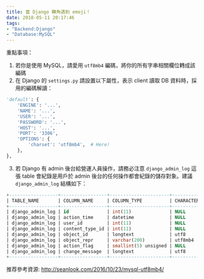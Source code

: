 ```yaml
---
title: 當 Django 轉角遇到 emoji！
date: 2018-05-11 20:17:46
tags:
- "Backend:Django"
- "Database:MySQL"
---
```


重點事項：

1. 若你是使用 MySQL，請愛用 `utf8mb4` 編碼，將你的所有字串相關欄位轉成該編碼
2. 在 Django 的 `settings.py` 請設置以下屬性，表示 client 讀取 DB 資料時，採用的編碼解讀：
```python
'default': {
    'ENGINE': '...',
    'NAME': '...',
    'USER': '...',
    'PASSWORD': '...',
    'HOST': '...',
    'PORT': '3306',
    'OPTIONS': {
        'charset': 'utf8mb4',  # Here!
    },
},
```
3. 若 Django 有 admin 後台給營運人員操作，請務必注意 `django_admin_log` 這張 table 會紀錄是用戶於 admin 後台的任何操作都會紀錄的儲存對象。建議 `django_admin_log` 結構如下：
```sql
+------------------+-----------------+----------------------+--------------------+--------------------+
| TABLE_NAME       | COLUMN_NAME     | COLUMN_TYPE          | CHARACTER_SET_NAME | COLLATION_NAME     |
+------------------+-----------------+----------------------+--------------------+--------------------+
| django_admin_log | id              | int(11)              | NULL               | NULL               |
| django_admin_log | action_time     | datetime             | NULL               | NULL               |
| django_admin_log | user_id         | int(11)              | NULL               | NULL               |
| django_admin_log | content_type_id | int(11)              | NULL               | NULL               |
| django_admin_log | object_id       | longtext             | utf8               | utf8_general_ci    |
| django_admin_log | object_repr     | varchar(200)         | utf8mb4            | utf8mb4_unicode_ci |
| django_admin_log | action_flag     | smallint(5) unsigned | NULL               | NULL               |
| django_admin_log | change_message  | longtext             | utf8               | utf8_general_ci    |
+------------------+-----------------+----------------------+--------------------+--------------------+
```

推荐參考資源: http://seanlook.com/2016/10/23/mysql-utf8mb4/
